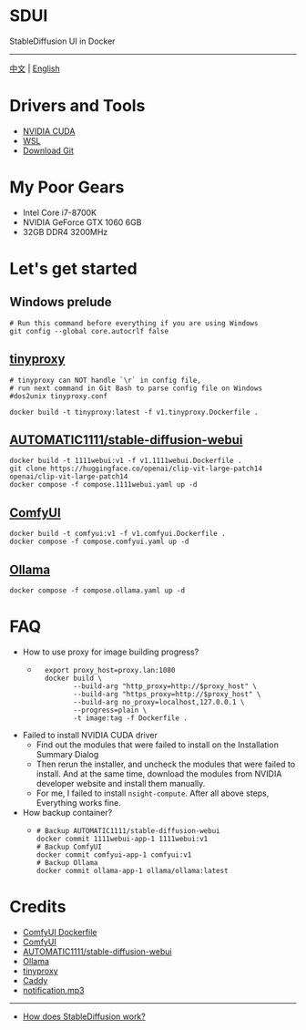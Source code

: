 # SDUI

StableDiffusion UI in Docker

---

[中文](./README.cn.md) | [English](./README.md)

# Drivers and Tools

- [NVIDIA CUDA](https://developer.nvidia.com/cuda-downloads)
- [WSL](https://learn.microsoft.com/en-us/windows/wsl/basic-commands)
- [Download Git](https://git-scm.com/downloads)

# My Poor Gears

- Intel Core i7-8700K
- NVIDIA GeForce GTX 1060 6GB
- 32GB DDR4 3200MHz

# Let's get started

## Windows prelude

```shell
# Run this command before everything if you are using Windows
git config --global core.autocrlf false
```

## [tinyproxy](https://github.com/tinyproxy/tinyproxy)

```shell
# tinyproxy can NOT handle `\r` in config file,
# run next command in Git Bash to parse config file on Windows
#dos2unix tinyproxy.conf

docker build -t tinyproxy:latest -f v1.tinyproxy.Dockerfile .
```

## [AUTOMATIC1111/stable-diffusion-webui](https://github.com/AUTOMATIC1111/stable-diffusion-webui)

```shell
docker build -t 1111webui:v1 -f v1.1111webui.Dockerfile .
git clone https://huggingface.co/openai/clip-vit-large-patch14 openai/clip-vit-large-patch14
docker compose -f compose.1111webui.yaml up -d
```

## [ComfyUI](https://github.com/comfyanonymous/ComfyUI)

```shell
docker build -t comfyui:v1 -f v1.comfyui.Dockerfile .
docker compose -f compose.comfyui.yaml up -d
```

## [Ollama](https://github.com/ollama/ollama)

```shell
docker compose -f compose.ollama.yaml up -d
```

# FAQ

- How to use proxy for image building progress?
    - ```shell
        export proxy_host=proxy.lan:1080
        docker build \
               --build-arg "http_proxy=http://$proxy_host" \
               --build-arg "https_proxy=http://$proxy_host" \
               --build-arg no_proxy=localhost,127.0.0.1 \
               --progress=plain \
               -t image:tag -f Dockerfile .
      ```
- Failed to install NVIDIA CUDA driver
    - Find out the modules that were failed to install on the Installation Summary Dialog
    - Then rerun the installer, and uncheck the modules that were failed to install.
      And at the same time, download the modules from NVIDIA developer website and install them manually.
    - For me, I failed to install `nsight-compute`. After all above steps, Everything works fine.
- How backup container?
    - ```shell
      # Backup AUTOMATIC1111/stable-diffusion-webui
      docker commit 1111webui-app-1 1111webui:v1
      # Backup ComfyUI
      docker commit comfyui-app-1 comfyui:v1
      # Backup Ollama
      docker commit ollama-app-1 ollama/ollama:latest
      ```

# Credits

- [ComfyUI Dockerfile](https://huggingface.co/spaces/SpacesExamples/ComfyUI/tree/main)
- [ComfyUI](https://github.com/comfyanonymous/ComfyUI)
- [AUTOMATIC1111/stable-diffusion-webui](https://github.com/AUTOMATIC1111/stable-diffusion-webui)
- [Ollama](https://github.com/ollama/ollama)
- [tinyproxy](https://github.com/tinyproxy/tinyproxy)
- [Caddy](https://github.com/caddyserver/caddy)
- [notification.mp3](https://github.com/pythongosssss/ComfyUI-Custom-Scripts/blob/main/web/js/assets/notify.mp3)

---

- [How does StableDiffusion work?](https://stable-diffusion-art.com/how-stable-diffusion-work/)
